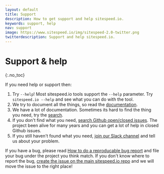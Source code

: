 ```yaml
---
layout: default
title: Support
description: How to get support and help sitespeed.io.
keywords: support, help
nav: support
image: https://www.sitespeed.io/img/sitespeed-2.0-twitter.png
twitterdescription: Support and help sitespeed.io.
---
```

# Support & help
{:.no_toc}

If you need help or support then:

1. Try `--help`! Most sitespeed.io tools support the `--help` parameter. Try `sitespeed.io --help` and see what you can do with the tool.
2. We try to document all the things, so read the [documentation](/documentation/). 
3. We have a lot of documentation. Sometimes its hard to find the thing you need, try the [search](/search/).
4. If you don't find what you need, [search Github open/closed issues](https://github.com/search?q=org+sitespeedio&type=Issues). The project been alive for many years and you can  get a lot of help in closed Github issues.
5. If you still haven't found what you need, [join our Slack channel](https://sitespeedio.herokuapp.com/) and tell us about your problem.


If you have a bug, please read [How to do a reproducable bug report](https://www.sitespeed.io/documentation/sitespeed.io/bug-report/) and file your bug under the project you think match. If you don't know where to report the bug, [create the issue on the main sitespeed.io repo](https://github.com/sitespeedio/sitespeed.io/issues/new) and we will move the issue to the right place!
